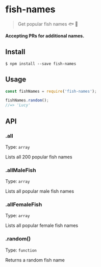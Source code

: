 # fish-names

> Get popular fish names 🐟 🐡

__Accepting PRs for additional names.__


## Install

```
$ npm install --save fish-names
```


## Usage

```js
const fishNames = require('fish-names');

fishNames.random();
//=> 'Lucy'
```

## API

### .all

Type: `array`

Lists all 200 popular fish names

### .allMaleFish

Type: `array`

Lists all popular male fish names

### .allFemaleFish

Type: `array`

Lists all popular female fish names

### .random()

Type: `function`

Returns a random fish name
